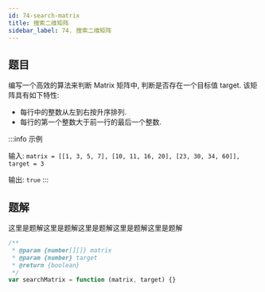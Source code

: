 ```yaml
---
id: 74-search-matrix
title: 搜索二维矩阵
sidebar_label: 74. 搜索二维矩阵
---
```


## 题目

编写一个高效的算法来判断 Matrix 矩阵中, 判断是否存在一个目标值 target. 该矩阵具有如下特性:

- 每行中的整数从左到右按升序排列.
- 每行的第一个整数大于前一行的最后一个整数.

:::info 示例

输入: `matrix = [[1, 3, 5, 7], [10, 11, 16, 20], [23, 30, 34, 60]], target = 3`

输出: `true`
:::

## 题解

这里是题解这里是题解这里是题解这里是题解这里是题解

```ts
/**
 * @param {number[][]} matrix
 * @param {number} target
 * @return {boolean}
 */
var searchMatrix = function (matrix, target) {}
```

